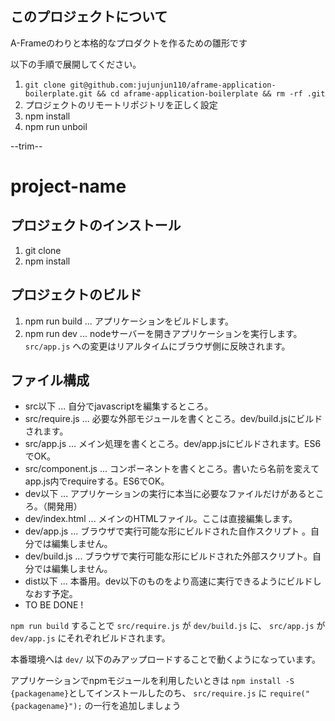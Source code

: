 ## このプロジェクトについて

A-Frameのわりと本格的なプロダクトを作るための雛形です

以下の手順で展開してください。

1. `git clone git@github.com:jujunjun110/aframe-application-boilerplate.git && cd aframe-application-boilerplate && rm -rf .git `
2. プロジェクトのリモートリポジトリを正しく設定
3. npm install 
4. npm run unboil

--trim--

# project-name

## プロジェクトのインストール

1. git clone 
2. npm install 

## プロジェクトのビルド

1. npm run build ... アプリケーションをビルドします。
2. npm run dev ... nodeサーバーを開きアプリケーションを実行します。`src/app.js` への変更はリアルタイムにブラウザ側に反映されます。

## ファイル構成

- src以下 ... 自分でjavascriptを編集するところ。
 - src/require.js ... 必要な外部モジュールを書くところ。dev/build.jsにビルドされます。
 - src/app.js ... メイン処理を書くところ。dev/app.jsにビルドされます。ES6でOK。
 - src/component.js ... コンポーネントを書くところ。書いたら名前を変えてapp.js内でrequireする。ES6でOK。
- dev以下 ... アプリケーションの実行に本当に必要なファイルだけがあるところ。（開発用）
 - dev/index.html ... メインのHTMLファイル。ここは直接編集します。
 - dev/app.js ... ブラウザで実行可能な形にビルドされた自作スクリプト	。自分では編集しません。
 - dev/build.js ... ブラウザで実行可能な形にビルドされた外部スクリプト。自分では編集しません。
- dist以下 ... 本番用。dev以下のものをより高速に実行できるようにビルドしなおす予定。
 - TO BE DONE !

`npm run build` することで `src/require.js` が `dev/build.js` に、 `src/app.js` が `dev/app.js` にそれぞれビルドされます。

本番環境へは `dev/` 以下のみアップロードすることで動くようになっています。

アプリケーションでnpmモジュールを利用したいときは `npm install -S {packagename}`としてインストールしたのち、
`src/require.js` に `require("{packagename}");` の一行を追加しましょう
